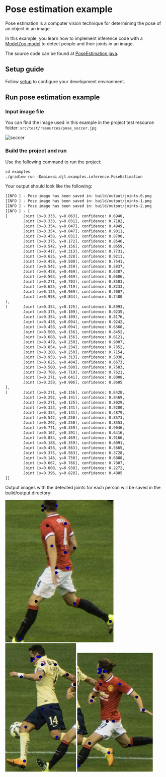 # Pose estimation example

Pose estimation is a computer vision technique for determining the pose of an object in an image.

In this example, you learn how to implement inference code with a [ModelZoo model](../../docs/model-zoo.md) to detect people and their joints in an image.

The source code can be found at [PoseEstimation.java](https://github.com/deepjavalibrary/djl/blob/master/examples/src/main/java/ai/djl/examples/inference/PoseEstimation.java).

## Setup guide

Follow [setup](../../docs/development/setup.md) to configure your development environment.

## Run pose estimation example

### Input image file
You can find the image used in this example in the project test resource folder: `src/test/resources/pose_soccer.jpg`

![soccer](../src/test/resources/pose_soccer.png)

### Build the project and run
Use the following command to run the project:

```
cd examples
./gradlew run -Dmain=ai.djl.examples.inference.PoseEstimation
```

Your output should look like the following:

```text
[INFO ] - Pose image has been saved in: build/output/joints-0.png
[INFO ] - Pose image has been saved in: build/output/joints-1.png
[INFO ] - Pose image has been saved in: build/output/joints-2.png
[INFO ] - [
[       Joint [x=0.333, y=0.063], confidence: 0.6940,
        Joint [x=0.333, y=0.031], confidence: 0.7182,
        Joint [x=0.354, y=0.047], confidence: 0.4949,
        Joint [x=0.354, y=0.047], confidence: 0.9011,
        Joint [x=0.458, y=0.031], confidence: 0.8790,
        Joint [x=0.375, y=0.172], confidence: 0.8546,
        Joint [x=0.542, y=0.156], confidence: 0.8659,
        Joint [x=0.417, y=0.313], confidence: 0.7731,
        Joint [x=0.625, y=0.328], confidence: 0.9211,
        Joint [x=0.458, y=0.500], confidence: 0.7541,
        Joint [x=0.542, y=0.359], confidence: 0.5837,
        Joint [x=0.458, y=0.469], confidence: 0.6387,
        Joint [x=0.563, y=0.469], confidence: 0.6686,
        Joint [x=0.271, y=0.703], confidence: 0.8583,
        Joint [x=0.625, y=0.719], confidence: 0.8233,
        Joint [x=0.125, y=0.969], confidence: 0.7007,
        Joint [x=0.958, y=0.844], confidence: 0.7480
],
[       Joint [x=0.354, y=0.125], confidence: 0.8993,
        Joint [x=0.375, y=0.109], confidence: 0.9235,
        Joint [x=0.354, y=0.109], confidence: 0.8176,
        Joint [x=0.438, y=0.094], confidence: 0.9242,
        Joint [x=0.458, y=0.094], confidence: 0.6368,
        Joint [x=0.500, y=0.156], confidence: 0.8452,
        Joint [x=0.688, y=0.156], confidence: 0.6121,
        Joint [x=0.479, y=0.250], confidence: 0.9007,
        Joint [x=0.854, y=0.234], confidence: 0.7352,
        Joint [x=0.208, y=0.250], confidence: 0.7154,
        Joint [x=0.958, y=0.313], confidence: 0.5030,
        Joint [x=0.625, y=0.484], confidence: 0.6673,
        Joint [x=0.500, y=0.500], confidence: 0.7583,
        Joint [x=0.708, y=0.719], confidence: 0.7621,
        Joint [x=0.271, y=0.641], confidence: 0.8008,
        Joint [x=0.250, y=0.906], confidence: 0.8605
],
[       Joint [x=0.271, y=0.156], confidence: 0.8428,
        Joint [x=0.292, y=0.141], confidence: 0.8469,
        Joint [x=0.271, y=0.125], confidence: 0.8029,
        Joint [x=0.333, y=0.141], confidence: 0.9200,
        Joint [x=0.354, y=0.141], confidence: 0.4879,
        Joint [x=0.542, y=0.250], confidence: 0.8573,
        Joint [x=0.292, y=0.250], confidence: 0.8553,
        Joint [x=0.771, y=0.359], confidence: 0.9046,
        Joint [x=0.167, y=0.391], confidence: 0.6416,
        Joint [x=0.854, y=0.469], confidence: 0.9166,
        Joint [x=0.188, y=0.359], confidence: 0.6091,
        Joint [x=0.458, y=0.563], confidence: 0.5665,
        Joint [x=0.375, y=0.563], confidence: 0.5728,
        Joint [x=0.146, y=0.750], confidence: 0.6888,
        Joint [x=0.667, y=0.766], confidence: 0.7807,
        Joint [x=0.000, y=0.938], confidence: 0.2272,
        Joint [x=0.396, y=0.828], confidence: 0.4885
]]
```

Output images with the detected joints for each person will be saved in the build/output directory:

![joints-0](img/joints-0.png)
![joints-1](img/joints-1.png)
![joints-2](img/joints-2.png)
